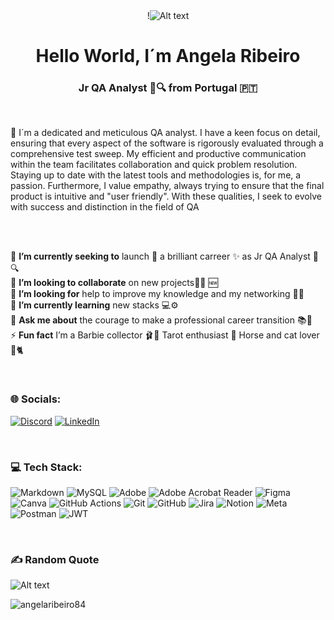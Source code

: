  <div align="center">
!<img title="banner" alt="Alt text" src="https://img.freepik.com/premium-vector/software-tester-typographic-header-application-website-code-testing-software-development-debugging-it-specialist-searching-bugs-isolated-flat-vector-illustration_277904-15092.jpg?w=826">
</div>

<h1 align="center">Hello World, I´m Angela Ribeiro</h1>
<h3 align="center">Jr QA Analyst 🐞🔍 from Portugal 🇵🇹</h3>

&nbsp;

💬 I´m a dedicated and meticulous QA analyst. I have a keen focus on detail, ensuring that every aspect of the software is rigorously evaluated through a comprehensive test sweep. My efficient and productive communication within the team facilitates collaboration and quick problem resolution. Staying up to date with the latest tools and methodologies is, for me, a passion. Furthermore, I value empathy, always trying to ensure that the final product is intuitive and "user friendly". With these qualities, I seek to evolve with success and distinction in the field of QA

&nbsp;

<br>🔭 **I’m currently seeking to** launch 🚀 a brilliant carreer ✨ as Jr QA Analyst 🐞🔍<br>👯 **I’m looking to collaborate** on new projects👩‍💻 🆕<br>🤝 **I’m looking for** help to improve my knowledge and my networking 🧐🌐<br>🌱 **I’m currently learning** new stacks 💻⚙️<br>💬 **Ask me about** the courage to make a professional career transition 📚🙋<br>⚡ **Fun fact** I’m a Barbie collector 🩰🎀 Tarot enthusiast 🔮 Horse and cat lover 🐎🐈

&nbsp;

### 🌐 Socials:
[![Discord](https://img.shields.io/badge/Discord-%237289DA.svg?logo=discord&logoColor=white)](https://discord.gg/angelaribeiro84) [![LinkedIn](https://img.shields.io/badge/LinkedIn-%230077B5.svg?logo=linkedin&logoColor=white)](https://linkedin.com/in/angelaribeiro84) 

&nbsp;
### 💻 Tech Stack:
![Markdown](https://img.shields.io/badge/markdown-%23000000.svg?style=for-the-badge&logo=markdown&logoColor=white) ![MySQL](https://img.shields.io/badge/mysql-4479A1.svg?style=for-the-badge&logo=mysql&logoColor=white) ![Adobe](https://img.shields.io/badge/adobe-%23FF0000.svg?style=for-the-badge&logo=adobe&logoColor=white) ![Adobe Acrobat Reader](https://img.shields.io/badge/Adobe%20Acrobat%20Reader-EC1C24.svg?style=for-the-badge&logo=Adobe%20Acrobat%20Reader&logoColor=white) ![Figma](https://img.shields.io/badge/figma-%23F24E1E.svg?style=for-the-badge&logo=figma&logoColor=white) ![Canva](https://img.shields.io/badge/Canva-%2300C4CC.svg?style=for-the-badge&logo=Canva&logoColor=white) ![GitHub Actions](https://img.shields.io/badge/github%20actions-%232671E5.svg?style=for-the-badge&logo=githubactions&logoColor=white) ![Git](https://img.shields.io/badge/git-%23F05033.svg?style=for-the-badge&logo=git&logoColor=white) ![GitHub](https://img.shields.io/badge/github-%23121011.svg?style=for-the-badge&logo=github&logoColor=white) ![Jira](https://img.shields.io/badge/jira-%230A0FFF.svg?style=for-the-badge&logo=jira&logoColor=white) ![Notion](https://img.shields.io/badge/Notion-%23000000.svg?style=for-the-badge&logo=notion&logoColor=white) ![Meta](https://img.shields.io/badge/Meta-%230467DF.svg?style=for-the-badge&logo=Meta&logoColor=white) ![Postman](https://img.shields.io/badge/Postman-FF6C37?style=for-the-badge&logo=postman&logoColor=white) ![JWT](https://img.shields.io/badge/JWT-black?style=for-the-badge&logo=JSON%20web%20tokens)

&nbsp;

### ✍️ Random Quote
<img title="Marie Curie" alt="Alt text" src="https://northlittlescientists.wordpress.com/wp-content/uploads/2017/07/0221a2ae6f8ba66df1d6de87a83997b4-inspirational-quotations-inspirational-thoughts.jpg?w=282">
&nbsp;

<p align="left"> <img src="https://komarev.com/ghpvc/?username=angelaribeiro84&label=Profile%20views&color=0e75b6&style=flat" alt="angelaribeiro84" /> </p>

<!-- Proudly created with GPRM ( https://gprm.itsvg.in ) -->

